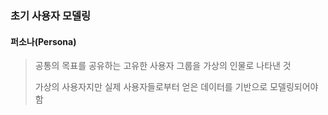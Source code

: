 ### 초기 사용자 모델링

#### 퍼소나(Persona)
> 공통의 목표를 공유하는 고유한 사용자 그룹을 가상의 인물로 나타낸 것
> 
> 가상의 사용자지만 실제 사용자들로부터 얻은 데이터를 기반으로 모델링되어야함
> 
> 
